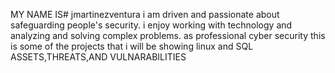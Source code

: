  MY NAME IS# jmartinezventura i am driven and passionate about safeguarding people's security. i enjoy working with technology and analyzing and solving complex problems.
as professional cyber security this is some of the projects that i will be showing 
linux and SQL
ASSETS,THREATS,AND VULNARABILITIES
